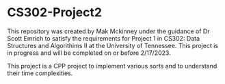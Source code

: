 # CS302-Project2
This repository was created by Mak Mckinney under the guidance of Dr Scott Emrich to satisfy the requirements for Project 1 in CS302: Data Structures and Algorithims II at the University of Tennessee. This project is in progress and will be completed on or before 2/17/2023. 

This project is a CPP project to implement various sorts and to understand their time complexities. 

